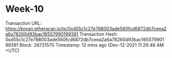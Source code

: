 # Week-10

Transaction URL: https://kovan.etherscan.io/tx/0xd55c1c27e788003ade560fcd6872db7ceea2a6a78260d93bac16557990199391
Transaction Hash: 0xd55c1c27e788003ade560fcd6872db7ceea2a6a78260d93bac16557990199391
Block: 28731570
Timestamp: 12 mins ago (Dec-12-2021 11:26:48 AM +UTC)
